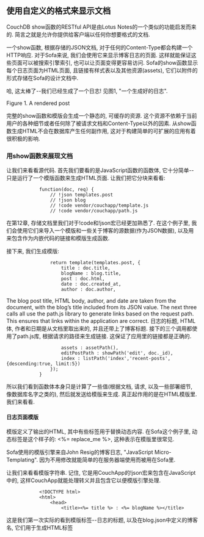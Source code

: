 ## 使用自定义的格式来显示文档 ##

CouchDB show函数的RESTful API是由Lotus Notes的一个类似的功能启发而来的. 简言之就是允许你提供给客户端以任何你想要格式的文档.

一个show函数, 根据存储的JSON文档, 对于任何的Content-Type都会构建一个HTTP响应. 对于Sofa来说, 我们会使用它来显示博客日志的页面. 这样就能保证这些页面可以被搜索引擎索引, 也可以让页面变得更容易访问. Sofa的show函数显示每个日志页面为HTML页面, 且链接有样式表以及其他资源(assets), 它们以附件的形式存储在Sofa的设计文档中.

哈, 这太棒了--我们已经生成了一个日志! 见图1, "一个生成好的日志".

Figure 1. A rendered post

完整的show函数和模版会生成一个静态的, 可缓存的资源. 这个资源不依赖于当前用户的各种细节或者任何除了被请求文档和Content-Type以外的因素. 从show函数生成HTML不会在数据库产生任何副作用, 这对于构建简单的可扩展的应用有着很积极的影响.

### 用show函数来展现文档 ###

让我们来看看源代码. 首先我们要看的是JavaScript函数的函数体, 它十分简单--只是运行了一个模版函数来生成HTML页面. 让我们把它分块来看看:

				function(doc, req) {
					// !json templates.post
					// !json blog
					// !code vendor/couchapp/template.js
					// !code vendor/couchapp/path.js

在第12章, 存储文档里我们对于!code和!json宏已经更加熟悉了. 在这个例子里, 我们会使用它们来导入一个模版和一些关于博客的源数据(作为JSON数据), 以及用来包含作为内嵌代码的链接和模版生成函数.

接下来, 我们生成模版:

					return template(templates.post, {
						title : doc.title,
						blogName : blog.title,
						post : doc.html,
						date : doc.created_at,
						author : doc.author,

The blog post title, HTML body, author, and date are taken from the document, with the blog’s title included from its JSON value. The next three calls all use the path.js library to generate links based on the request path. This ensures that links within the application are correct.
日志的标题, HTML体, 作者和日期是从文档里取出来的, 并且还带上了博客标题. 接下的三个调用都使用了path.js库, 根据请求的路径来生成链接. 这保证了应用里的链接都是正确的.

						assets : assetPath(),
						editPostPath : showPath('edit', doc._id),
						index : listPath('index','recent-posts',{descending:true, limit:5})
					});
				}

所以我们看到函数体本身只是计算了一些值(根据文档, 请求, 以及一些部署细节, 像数据库名字之类的), 然后就发送给模版来生成. 真正起作用的是在HTML模版里. 我们来看看.

#### 日志页面模版 ####

模版定义了输出的HTML, 其中有些标签用于替换动态内容. 在Sofa这个例子里, 动态标签是这个样子的: <%= replace_me %>, 这种表示在模版里很常见.

Sofa使用的模版引擎来自John Resig的博客日志, "JavaScript Micro-Templating". 因为不用修改就能简单的在服务器端使用而被用在Sofa里.

让我们来看看模版字符串. 记住, 它是用CouchApp的!json宏来包含在JavaScript中的, 这样CouchApp就能处理转义并且包含它以便模版引擎处理.

				<!DOCTYPE html>
				<html>
					<head>
						<title><%= title %> : <%= blogName %></title>

这是我们第一次实际的看到模版标签--日志的标题, 以及在blog.json中定义的博客名, 它们用于生成HTML标签<title>的内容.

						<link rel="stylesheet" href="../../screen.css" type="text/css">

因为show函数通过设计文档中的路径访问, 所以我们可以通过相对路径的URI来链接到附件. 这里我们链接的是screen.css, 一个存储在Sofa源代码_attachements目录的文件.

					</head>
					<body>
						<div id="header">
							<a id="edit" href="<%= editPostPath %>">Edit this post</a>
							<h2><a href="<%= index %>"><%= blogName %></a></h2>

再一次, 我们模版标签来代替内容. 在这个例子里, 我们链接到了这个日志的编辑页面, 以及到博客首页的链接.

						</div>
						<div id="content">
							<h1><%= title %></h1>
							<div id="post">
								<span class="date"><%= date %></span>

日志标题用于<h1>标签, 日期则放在一个class为date的<span>标签里. 为什么我们在这里放入的是静态的日志, 而不是更加用户友好的像是"三天前"之类的数据, 要请查看下面的"动态日期"部分

				<div class="body"><%= post %></div>
							</div>
						</div>
					</body>
				</html>

这模版的结尾, 我们生成日志的内容(as converted from Markdown and saved from the author’s browser).

### 动态日期 ###

如果CouchDB运行在一个缓存代理之后, 这就意味着每个show函数应该只会在每个更新的文档上运行一次. 这也解释了为什么时间戳会像是2008/12/25 23:27:17 +0000, 而不是"9天前"这样子的.

这也意味着如果想要根据当年时间来显示时间, 或者根据浏览页面的用户来显示时间, 我们就需要使用客户端的JavaScript来对最终的HTML页面作动态改变.

						$('.date').each(function() {
							$(this).text(app.prettyDate(this.innerHTML));
						});

我们包含了这个客户端JavaScript实现的细节并不是要教你Ajax, 而是因为这对于在如何在客户端展现文档有着代理意义. 根据客户端的请求, CouchDB可以提供任何格式的文档. 但是在从其他查询集成信息或者和其他web services一起实现实时展现时, 通过客户端来作这些工作, 可以把计算时间和内存消耗从CouchDB转向客户端. 因为客户端的数量远比CouchDB来的多, 把负载放到客户端就意味着每个CouchDB可以承受更多的用户.

